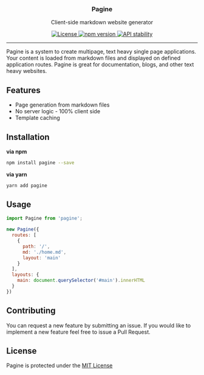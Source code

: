<h3 align="center">
  Pagine
</h3>
<p align="center">
  Client-side markdown website generator
</p>
<p align="center">
  <a href="https://choosealicense.com/licenses/mit/" target="_blank">
    <img src="https://img.shields.io/badge/license-MIT-blue.svg" alt="License">
  </a>
  <a href="https://npmjs.org/package/pagine">
    <img src="https://img.shields.io/npm/v/pagine.svg" alt="npm version">
  </a>
  <a href="https://nodejs.org/api/documentation.html#documentation_stability_index">
    <img src="https://img.shields.io/badge/stability-experimental-orange.svg"
      alt="API stability" />
  </a>
</p>

---
Pagine is a system to create multipage, text heavy single page applications. Your content is loaded from markdown files and displayed on defined application routes. Pagine is great for documentation, blogs, and other text heavy websites.

## Features
- Page generation from markdown files 
- No server logic - 100% client side
- Template caching 

## Installation
**via npm**
```bash
npm install pagine --save
```
**via yarn**
```bash
yarn add pagine
```

## Usage
```js
import Pagine from 'pagine';

new Pagine({
  routes: [
    {
      path: '/',
      md: './home.md',
      layout: 'main'
    }
  ],
  layouts: {
    main: document.querySelector('#main').innerHTML
  }
})
```

## Contributing
You can request a new feature by submitting an issue. If you would like to implement a new feature feel free to issue a Pull Request.

## License
Pagine is protected under the [MIT License](https://choosealicense.com/licenses/mit/)
